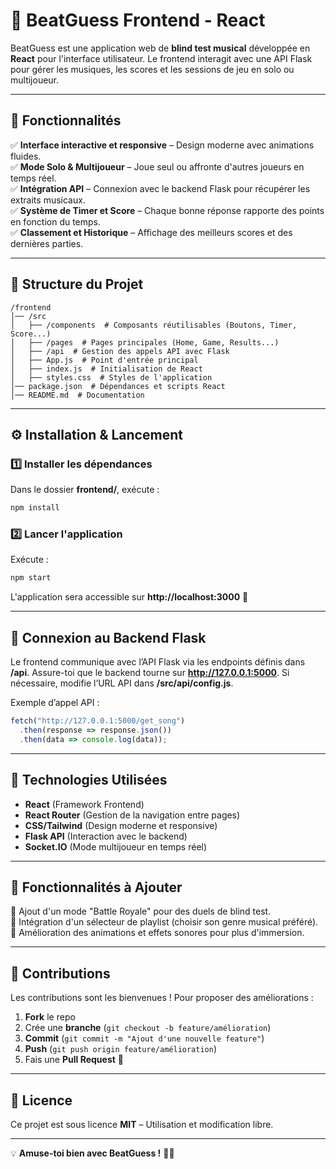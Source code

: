 # 🎵 BeatGuess Frontend - React

BeatGuess est une application web de **blind test musical** développée en **React** pour l'interface utilisateur. Le frontend interagit avec une API Flask pour gérer les musiques, les scores et les sessions de jeu en solo ou multijoueur.

---

## 🚀 Fonctionnalités

✅ **Interface interactive et responsive** – Design moderne avec animations fluides.  
✅ **Mode Solo & Multijoueur** – Joue seul ou affronte d'autres joueurs en temps réel.  
✅ **Intégration API** – Connexion avec le backend Flask pour récupérer les extraits musicaux.  
✅ **Système de Timer et Score** – Chaque bonne réponse rapporte des points en fonction du temps.  
✅ **Classement et Historique** – Affichage des meilleurs scores et des dernières parties.  

---

## 📁 Structure du Projet

```
/frontend
│── /src
│   ├── /components  # Composants réutilisables (Boutons, Timer, Score...)
│   ├── /pages  # Pages principales (Home, Game, Results...)
│   ├── /api  # Gestion des appels API avec Flask
│   ├── App.js  # Point d'entrée principal
│   ├── index.js  # Initialisation de React
│   ├── styles.css  # Styles de l'application
│── package.json  # Dépendances et scripts React
│── README.md  # Documentation
```

---

## ⚙️ Installation & Lancement

### **1️⃣ Installer les dépendances**
Dans le dossier **frontend/**, exécute :

```bash
npm install
```

### **2️⃣ Lancer l'application**
Exécute :

```bash
npm start
```

L'application sera accessible sur **http://localhost:3000** 🚀

---

## 🔗 Connexion au Backend Flask

Le frontend communique avec l’API Flask via les endpoints définis dans **/api**. Assure-toi que le backend tourne sur **http://127.0.0.1:5000**. Si nécessaire, modifie l’URL API dans **/src/api/config.js**.

Exemple d’appel API :
```javascript
fetch("http://127.0.0.1:5000/get_song")
  .then(response => response.json())
  .then(data => console.log(data));
```

---

## 📌 Technologies Utilisées

- **React** (Framework Frontend)
- **React Router** (Gestion de la navigation entre pages)
- **CSS/Tailwind** (Design moderne et responsive)
- **Flask API** (Interaction avec le backend)
- **Socket.IO** (Mode multijoueur en temps réel)

---

## 🎯 Fonctionnalités à Ajouter

🔹 Ajout d'un mode "Battle Royale" pour des duels de blind test.  
🔹 Intégration d'un sélecteur de playlist (choisir son genre musical préféré).  
🔹 Amélioration des animations et effets sonores pour plus d'immersion.  

---

## 🤝 Contributions

Les contributions sont les bienvenues ! Pour proposer des améliorations :

1. **Fork** le repo
2. Crée une **branche** (`git checkout -b feature/amélioration`)
3. **Commit** (`git commit -m "Ajout d'une nouvelle feature"`)
4. **Push** (`git push origin feature/amélioration`)
5. Fais une **Pull Request** 🎉

---

## 📜 Licence

Ce projet est sous licence **MIT** – Utilisation et modification libre.

---

💡 **Amuse-toi bien avec BeatGuess !** 🎵🔥

